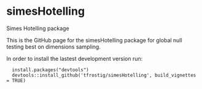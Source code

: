 # simesHotelling
Simes Hotelling package 

This is the GitHub page for the simesHotelling package for global null testing best on dimensions sampling. 

In order to install the lastest development version run:

      install.packages("devtools")
      devtools::install_github('tfrostig/simesHotelling', build_vignettes = TRUE)
